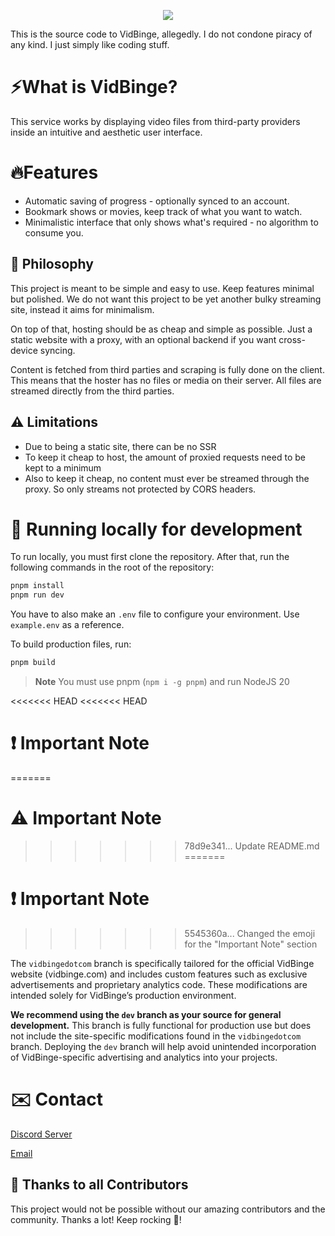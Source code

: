 <p align="center">
  <img src="https://skillicons.dev/icons?i=react,vite,ts" />
</p>

This is the source code to VidBinge, allegedly. I do not condone piracy of any kind. I just simply like coding stuff.

# ⚡What is VidBinge?

This service works by displaying video files from third-party providers inside an intuitive and aesthetic user interface.

# 🔥Features

- Automatic saving of progress - optionally synced to an account.
- Bookmark shows or movies, keep track of what you want to watch.
- Minimalistic interface that only shows what's required - no algorithm to consume you.

## 🍄 Philosophy

This project is meant to be simple and easy to use. Keep features minimal but polished.
We do not want this project to be yet another bulky streaming site, instead it aims for minimalism.

On top of that, hosting should be as cheap and simple as possible. Just a static website with a proxy, with an optional backend if you want cross-device syncing.

Content is fetched from third parties and scraping is fully done on the client. This means that the hoster has no files or media on their server. All files are streamed directly from the third parties.

## ⚠️ Limitations

- Due to being a static site, there can be no SSR
- To keep it cheap to host, the amount of proxied requests need to be kept to a minimum
- Also to keep it cheap, no content must ever be streamed through the proxy. So only streams not protected by CORS headers.

# 🧬 Running locally for development

To run locally, you must first clone the repository. After that, run the following commands in the root of the repository:

```bash
pnpm install
pnpm run dev
```

You have to also make an `.env` file to configure your environment. Use `example.env` as a reference.

To build production files, run:

```bash
pnpm build
```

> **Note**
> You must use pnpm (`npm i -g pnpm`) and run NodeJS 20

<<<<<<< HEAD
<<<<<<< HEAD
# ❗ Important Note
=======
# ⚠️ Important Note
>>>>>>> 78d9e341... Update README.md
=======
# ❗ Important Note
>>>>>>> 5545360a... Changed the emoji for the "Important Note" section

The `vidbingedotcom` branch is specifically tailored for the official VidBinge website (vidbinge.com) and includes custom features such as exclusive advertisements and proprietary analytics code. These modifications are intended solely for VidBinge’s production environment.

**We recommend using the `dev` branch as your source for general development.** This branch is fully functional for production use but does not include the site-specific modifications found in the `vidbingedotcom` branch. Deploying the `dev` branch will help avoid unintended incorporation of VidBinge-specific advertising and analytics into your projects.


# ✉️ Contact

[Discord Server](https://discord.gg/4jzBvV8E5r)

[Email](mailto:josh@vidbinge.com)

## 🤝 Thanks to all Contributors

This project would not be possible without our amazing contributors and the community. Thanks a lot! Keep rocking 🍻!
